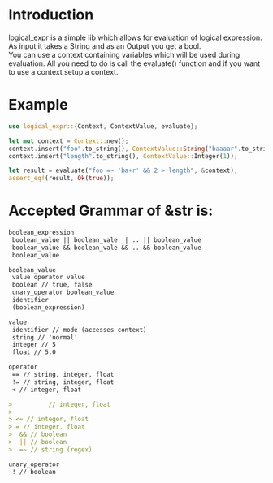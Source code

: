 # Introduction

logical_expr is a simple lib which allows for evaluation of logical expression.  
As input it takes a String and as an Output you get a bool.  
You can use a context containing variables which will be used during evaluation.
All you need to do is call the evaluate() function and if you want to use a context setup a context.

# Example

```rust
use logical_expr::{Context, ContextValue, evaluate};

let mut context = Context::new();
context.insert("foo".to_string(), ContextValue::String("baaaar".to_string()));
context.insert("length".to_string(), ContextValue::Integer(1));

let result = evaluate("foo =~ 'ba+r' && 2 > length", &context);
assert_eq!(result, Ok(true));
```

# Accepted Grammar of &str is:

```markdown
boolean_expression  
 boolean_value || boolean_vale || .. || boolean_value  
 boolean_value && boolean_vale && .. && boolean_value  
 boolean_value

boolean_value  
 value operator value  
 boolean // true, false  
 unary_operator boolean_value  
 identifier  
 (boolean_expression)

value  
 identifier // mode (accesses context)  
 string // 'normal'  
 integer // 5  
 float // 5.0

operator  
 == // string, integer, float  
 != // string, integer, float  
 < // integer, float

>          // integer, float
>
> <= // integer, float  
> = // integer, float  
>  && // boolean  
>  || // boolean  
>  =~ // string (regex)

unary_operator  
 ! // boolean
```
